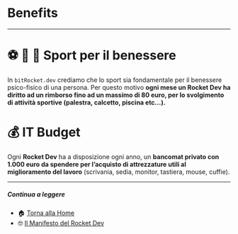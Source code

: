 # Benefits

---

# ⚽️ 🏈 🏀 Sport per il benessere

In <code>bitRocket.dev</code> crediamo che lo sport sia fondamentale per il benessere psico-fisico di una persona. Per questo motivo **ogni mese un **Rocket Dev** ha diritto ad un rimborso fino ad un massimo di 80 euro, per lo svolgimento di attività sportive (palestra, calcetto, piscina etc…).**

# 💰 IT Budget

Ogni **Rocket Dev** ha a disposizione ogni anno, un **bancomat privato con 1.000 euro da spendere per l’acquisto di attrezzature utili al miglioramento del lavoro** (scrivania, sedia, monitor, tastiera, mouse, cuffie).

---

##### Continua a leggere

- 🏠 [Torna alla Home](https://github.com/bitRocket-dev)
- 🤓 [Il Manifesto del Rocket Dev](https://github.com/bitRocket-dev/.github/blob/main/profile/MANIFEST.md)
